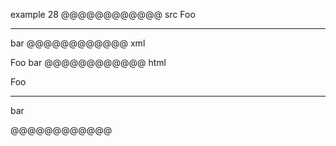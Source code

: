 example 28
@@@@@@@@@@@@ src
Foo
***
bar
@@@@@@@@@@@@ xml
<?xml version="1.0" encoding="UTF-8"?>
<!DOCTYPE document SYSTEM "CommonMark.dtd">
<document xmlns="http://commonmark.org/xml/1.0">
  <paragraph>
    <text>Foo</text>
  </paragraph>
  <thematic_break />
  <paragraph>
    <text>bar</text>
  </paragraph>
</document>
@@@@@@@@@@@@ html
<p>Foo</p>
<hr />
<p>bar</p>
@@@@@@@@@@@@
